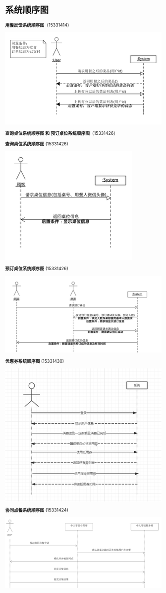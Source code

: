 # 系统顺序图

**用餐反馈系统顺序图**（15331414）

<img src="assets/images/system_sequence_diagram/15331414用餐反馈系统顺序图.png">

**查询桌位系统顺序图 和 预订桌位系统顺序图**（15331426）

**查询桌位系统顺序图** (15331426)

<img src="assets/images/system_sequence_diagram/15331426查询桌位系统顺序图.png">

**预订桌位系统顺序图** (15331426)

<img src="assets/images/system_sequence_diagram/15331426预订桌位系统顺序图.png">

**优惠券系统顺序图** (15331430)

<img src="assets/images/system_sequence_diagram/15331430优惠券使用系统顺序图.png">

**协同点餐系统顺序图** (15331424)

<img src="assets/images/system_sequence_diagram/15331424协同点餐系统顺序图.png">

